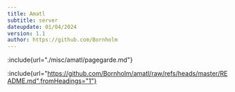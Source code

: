 ```yaml
---
title: Amatl
subtitle: server
dateupdate: 01/04/2024
version: 1.1
author: https://github.com/Bornholm
---
```

:include{url="./misc/amatl/pagegarde.md"}

:include{url="https://github.com/Bornholm/amatl/raw/refs/heads/master/README.md",fromHeadings="1"}


